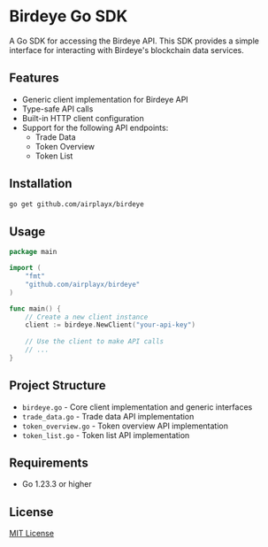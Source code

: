 # Birdeye Go SDK

A Go SDK for accessing the Birdeye API. This SDK provides a simple interface for interacting with Birdeye's blockchain data services.

## Features

- Generic client implementation for Birdeye API
- Type-safe API calls
- Built-in HTTP client configuration
- Support for the following API endpoints:
  - Trade Data
  - Token Overview
  - Token List

## Installation

```bash
go get github.com/airplayx/birdeye
```

## Usage

```go
package main

import (
    "fmt"
    "github.com/airplayx/birdeye"
)

func main() {
    // Create a new client instance
    client := birdeye.NewClient("your-api-key")
    
    // Use the client to make API calls
    // ...
}
```

## Project Structure

- `birdeye.go` - Core client implementation and generic interfaces
- `trade_data.go` - Trade data API implementation
- `token_overview.go` - Token overview API implementation
- `token_list.go` - Token list API implementation

## Requirements

- Go 1.23.3 or higher

## License

[MIT License](LICENSE) 